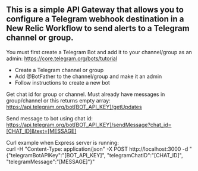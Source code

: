 ## This is a simple API Gateway that allows you to configure a Telegram webhook destination in a New Relic Workflow to send alerts to a Telegram channel or group.

You must first create a Telegram Bot and add it to your channel/group as an admin: https://core.telegram.org/bots/tutorial  

- Create a Telegram channel or group
- Add @BotFather to the channel/group and make it an admin
- Follow instructions to create a new bot

Get chat id for group or channel. Must already have messages in group/channel or this returns empty array:  
https://api.telegram.org/bot[BOT_API_KEY]/getUpdates  

Send message to bot using chat id:  
https://api.telegram.org/bot[BOT_API_KEY]/sendMessage?chat_id=[CHAT_ID]&text=[MESSAGE]  

Curl example when Express server is running:  
curl -H "Content-Type: application/json" -X POST http://localhost:3000 -d "{\"telegramBotAPIKey\":\"[BOT_API_KEY]\", \"telegramChatID\":\"[CHAT_ID]\", \"telegramMessage\":\"[MESSAGE]\"}"  